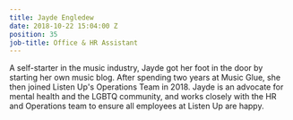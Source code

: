 ```yaml
---
title: Jayde Engledew
date: 2018-10-22 15:04:00 Z
position: 35
job-title: Office & HR Assistant
---
```


A self-starter in the music industry, Jayde got her foot in the door by starting her own music blog. After spending two years at Music Glue, she then joined Listen Up's Operations Team in 2018. Jayde is an advocate for mental health and the LGBTQ community, and works closely with the HR and Operations team to ensure all employees at Listen Up are happy.
